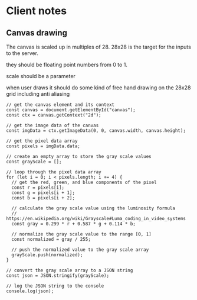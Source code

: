 # Client notes
## Canvas drawing
The canvas is scaled up in multiples of 28. 28x28 is the target for the inputs to the server.

they should be floating point numbers from 0 to 1. 

scale should be a parameter

when user draws it should do some kind of free hand drawing on the 28x28 grid including anti aliasing

```
// get the canvas element and its context
const canvas = document.getElementById("canvas");
const ctx = canvas.getContext("2d");

// get the image data of the canvas
const imgData = ctx.getImageData(0, 0, canvas.width, canvas.height);

// get the pixel data array
const pixels = imgData.data;

// create an empty array to store the gray scale values
const grayScale = [];

// loop through the pixel data array
for (let i = 0; i < pixels.length; i += 4) {
  // get the red, green, and blue components of the pixel
  const r = pixels[i];
  const g = pixels[i + 1];
  const b = pixels[i + 2];

  // calculate the gray scale value using the luminosity formula
  // https://en.wikipedia.org/wiki/Grayscale#Luma_coding_in_video_systems
  const gray = 0.299 * r + 0.587 * g + 0.114 * b;

  // normalize the gray scale value to the range [0, 1]
  const normalized = gray / 255;

  // push the normalized value to the gray scale array
  grayScale.push(normalized);
}

// convert the gray scale array to a JSON string
const json = JSON.stringify(grayScale);

// log the JSON string to the console
console.log(json);
```

